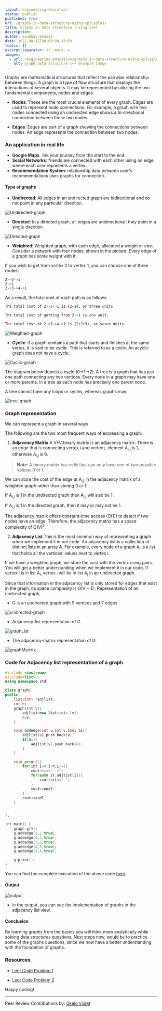 ```yaml
---
layout: engineering-education
status: publish
published: true
url: /graphs-in-data-structure-using-cplusplus/
title: Graphs in Data structure (using C++)
description: 
author: anubhav-bansal
date: 2021-08-11T00:00:00-13:00
topics: []
excerpt_separator: <!--more-->
images:
  - url: /engineering-education/graphs-in-data-structure-using-cplusplus/hero.jpg
    alt: graph data structure c++ example image
---
```

Graphs are mathematical structures that reflect the pairwise relationship between things. A graph is a type of flow structure that displays the interactions of several objects. It may be represented by utilizing the two fundamental components, nodes and edges.
<!--more-->
- **Nodes**: These are the most crucial elements of every graph. Edges are used to represent node connections. For example, a graph with two nodes connected using an undirected edge shows a bi-directional connection between those two nodes.

- **Edges**: Edges are part of a graph showing the connections between nodes. An edge represents the connection between two nodes.

### An application in real life 
- **Google Maps**: link your journey from the start to the end.
- **Social Networks**: friends are connected with each other using an edge where each user represents a vertex.
- **Recommendation System**: relationship data between user's recommendations uses graphs for connection.

#### Type of graphs
- **Undirected**: All edges in an undirected graph are bidirectional and do not point in any particular direction.

![Undirected-graph](/engineering-education/graphs-in-data-structure-using-cplusplus/graph_1.png)

- **Directed**: In a directed graph, all edges are unidirectional; they point in a single direction. 

![Directed-graph](/engineering-education/graphs-in-data-structure-using-cplusplus/graph__2.JPG)

- **Weighted**: Weighted graph, with each edge, allocated a weight or cost. Consider a network with four nodes, shown in the picture. Every edge of a graph has some weight with it. 

If you wish to get from vertex 2 to vertex 1, you can choose one of three routes:
```bash
2->3->1
2->1
2->3->4->1
``` 
As a result, the total cost of each path is as follows:

```bash
The total cost of 2->3->1 is (2+1), or three units.

The total cost of getting from 2->1 is one unit.

The total cost of 2->3->4->1 is (2+2+3), or seven units.
```

![Weighted-graph](/engineering-education/graphs-in-data-structure-using-cplusplus/graph_3.JPG)

- **Cyclic**: If a graph contains a path that starts and finishes at the same vertex, it is said to be cyclic. This is referred to as a cycle. An acyclic graph does not have a cycle.

![Cyclic-graph](/engineering-education/graphs-in-data-structure-using-cplusplus/graph_4.JPG)

The diagram below depicts a cycle (0->1->2). A tree is a graph that has just one path connecting any two vertices. Every node in a graph may have one or more parents. In a tree as each node has precisely one parent node.

A tree cannot have any loops or cycles, whereas graphs may.

![tree-graph](/engineering-education/graphs-in-data-structure-using-cplusplus/graph_5.JPG)

### Graph representation 
We can represent a graph in several ways. 

The following are the two most frequent ways of expressing a graph:

1. **Adjacency Matrix** 
A V*V binary matrix is an adjacency matrix. There is an edge that is connecting vertex i and vertex j, element A<sub>i,j</sub> is 1, otherwise A<sub>i,j</sub> is 0.

>**Note**: A binary matrix has cells that can only have one of two possible values: 0 or 1.

We can store the cost of the edge at A<sub>i,j</sub> in the adjacency matrix of a weighted graph rather than storing 0 or 1.

If A<sub>i,j</sub> is 1 in the undirected graph then A<sub>i,j</sub> will also be 1.

If A<sub>i,j</sub> is 1 in the directed graph, then it may or may not be 1.

The adjacency matrix offers constant-time access (O(1)) to detect if two nodes have an edge. Therefore, the adjacency matrix has a space complexity of O(V)<sup>2</sup>.

2. **Adjacency List**
This is the most common way of representing a graph when we implement it in our code. An adjacency list is a collection of distinct lists in an array A. For example, every node of a graph A<sub>i</sub> is a list that holds all the vertices' values next to vertex i.

If we have a weighted graph, we store the cost with the vertex using pairs. You will get a better understanding when we implement it in our code. If vertex j is in list A<sub>i</sub>, vertex i will be in list A<sub>j</sub> in an undirected graph. 

Since that information in the adjacency list is only stored for edges that exist in the graph, its space complexity is O(V + E).
Representation of an undirected graph,

- G is an undirected graph with 5 vertices and 7 edges.
  
![undirected-graph](/engineering-education/graphs-in-data-structure-using-cplusplus/graph_6.JPG)

- Adjacency-list representation of G.
  
![graphList](/engineering-education/graphs-in-data-structure-using-cplusplus/graph_7.JPG)

- The adjacency-matrix representation of G.
  
![graphMartrix](/engineering-education/graphs-in-data-structure-using-cplusplus/graph_8.JPG)

### Code for Adjacency list representation of a graph

``` C++
#include <iostream>
#include<list>
using namespace std;

class graph{
public:
    list<int> *adjlist;
    int n;
    graph(int v){
        adjlist=new list<int> [v];
        n=v;
    }

    void addedge(int u,int v,bool bi){
        adjlist[u].push_back(v);
        if(bi){
            adjlist[v].push_back(u);
        }
    }

    void print(){
        for(int i=0;i<n;i++){
            cout<<i<<"-->";
            for(auto it:adjlist[i]){
                cout<<it<<" ";
            }
            cout<<endl;
        }
        cout<<endl;
    }


};

int main() {
    graph g(5);
    g.addedge(1,2,true);
    g.addedge(4,2,true);
    g.addedge(1,3,true);
    g.addedge(4,3,true);
    g.addedge(1,4,true);

    g.print();
}

```

You can find the complete execution of the above code [here](https://replit.com/@AnubhavBansal1/Gaphs#main.cpp).

#### Output

![output](/engineering-education/graphs-in-data-structure-using-cplusplus//output.JPG)

- In the output, you can see the implementation of graphs in the adjacency list view.

#### Conclusion
By learning graphs from the basics you will think more analytically while solving data structures questions. Next steps now, would be to practice some of the graphs questions, since we now have a better understanding with the foundation of graphs.

### Resources

- [Leet Code Problem 1](https://leetcode.com/problems/find-center-of-star-graph/)

- [Leet Code Problem 2](https://leetcode.com/problems/find-the-town-judge/)

Happy coding!

---
Peer Review Contributions by: [Okelo Violet](/engineering-education/authors/okelo-violet/)

